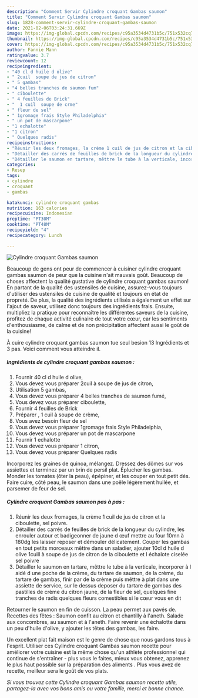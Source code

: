 ```yaml
---
description: "Comment Servir Cylindre croquant Gambas saumon"
title: "Comment Servir Cylindre croquant Gambas saumon"
slug: 1828-comment-servir-cylindre-croquant-gambas-saumon
date: 2021-02-06T03:24:31.669Z
image: https://img-global.cpcdn.com/recipes/c95a3534d4731b5c/751x532cq70/cylindre-croquant-gambas-saumon-photo-principale-de-la-recette.jpg
thumbnail: https://img-global.cpcdn.com/recipes/c95a3534d4731b5c/751x532cq70/cylindre-croquant-gambas-saumon-photo-principale-de-la-recette.jpg
cover: https://img-global.cpcdn.com/recipes/c95a3534d4731b5c/751x532cq70/cylindre-croquant-gambas-saumon-photo-principale-de-la-recette.jpg
author: Fannie Mann
ratingvalue: 3.7
reviewcount: 12
recipeingredient:
- "40 cl d huile d olive"
- " 2cuil  soupe de jus de citron"
- " 5 gambas"
- "4 belles tranches de saumon fum"
- " ciboulette"
- " 4 feuilles de Brick"
- "  1 cuil  soupe de crme"
- " fleur de sel"
- " 1gromage frais Style Philadelphia"
- " un pot de mascarpone"
- "1 echalotte"
- "1 citron"
- " Quelques radis"
recipeinstructions:
- "Réunir les deux fromages, la crème 1 cuil de jus de citron et la ciboulette, sel poivre."
- "Détailler des carrés de feuilles de brick de la longueur du cylindre, les enrouler autour et badigeonner de jaune d œuf mettre au four 10mn à 180dg les laisser reposer et démouler délicatement. Couper les gambas en tout petits morceaux mêttre dans un saladier, ajouter 10cl d huile d olive 1cuill à soupe de jus de citron de la ciboulette et l échalote ciselée sel poivre"
- "Détailler le saumon en tartare, mêttre le tube à la verticale, incorporer à l aidé d une poche de la crème, du tartare de saumon, de la crème, du tartare de gambas, finir par de la crème puis mêttre à plat dans une assiette de service, sur le dessus deposer du tartare de gambas des pastilles de crème du citron jaune, de la fleur de sel, quelques fine tranches de radis quelques fleurs comestibles si le cœur vous en dit"
categories:
- Resep
tags:
- cylindre
- croquant
- gambas

katakunci: cylindre croquant gambas 
nutrition: 163 calories
recipecuisine: Indonesian
preptime: "PT30M"
cooktime: "PT48M"
recipeyield: "4"
recipecategory: Lunch

---
```



![Cylindre croquant Gambas saumon](https://img-global.cpcdn.com/recipes/c95a3534d4731b5c/751x532cq70/cylindre-croquant-gambas-saumon-photo-principale-de-la-recette.jpg)

Beaucoup de gens ont peur de commencer à cuisiner cylindre croquant gambas saumon de peur que la cuisine n'ait mauvais goût. Beaucoup de choses affectent la qualité gustative de cylindre croquant gambas saumon! En partant de la qualité des ustensiles de cuisine, assurez-vous toujours d'utiliser des ustensiles de cuisine de qualité et toujours en état de propreté. De plus, la qualité des ingrédients utilisés a également un effet sur l'ajout de saveur, utilisez donc toujours des ingrédients frais. Ensuite, multipliez la pratique pour reconnaître les différentes saveurs de la cuisine, profitez de chaque activité culinaire de tout votre cœur, car les sentiments d'enthousiasme, de calme et de non précipitation affectent aussi le goût de la cuisine!

<!--inarticleads1-->

À cuire cylindre croquant gambas saumon tue seul besion 13 Ingrédients et 3 pas. Voici comment vous atteindre il.

##### Ingrédients de cylindre croquant gambas saumon :

1. Fournir 40 cl d huile d olive,
1. Vous devez vous préparer  2cuil à soupe de jus de citron,
1. Utilisation  5 gambas,
1. Vous devez vous préparer 4 belles tranches de saumon fumé,
1. Vous devez vous préparer  ciboulette,
1. Fournir  4 feuilles de Brick
1. Préparer  , 1 cuil à soupe de crème,
1. Vous avez besoin  fleur de sel
1. Vous devez vous préparer  1gromage frais Style Philadelphia,
1. Vous devez vous préparer  un pot de mascarpone
1. Fournir 1 echalotte
1. Vous devez vous préparer 1 citron,
1. Vous devez vous préparer  Quelques radis


Incorporez les graines de quinoa, mélangez. Dressez des dômes sur vos assiettes et terminez par un brin de persil plat. Éplucher les gambas. Monder les tomates (ôter la peau), épépiner, et les couper en tout petit dés. Faire cuire, côté peau, le saumon dans une poêle légèrement huilée, et parsemer de feur de sel. 

<!--inarticleads2-->

##### Cylindre croquant Gambas saumon pas à pas :

1. Réunir les deux fromages, la crème 1 cuil de jus de citron et la ciboulette, sel poivre.
1. Détailler des carrés de feuilles de brick de la longueur du cylindre, les enrouler autour et badigeonner de jaune d œuf mettre au four 10mn à 180dg les laisser reposer et démouler délicatement. Couper les gambas en tout petits morceaux mêttre dans un saladier, ajouter 10cl d huile d olive 1cuill à soupe de jus de citron de la ciboulette et l échalote ciselée sel poivre
1. Détailler le saumon en tartare, mêttre le tube à la verticale, incorporer à l aidé d une poche de la crème, du tartare de saumon, de la crème, du tartare de gambas, finir par de la crème puis mêttre à plat dans une assiette de service, sur le dessus deposer du tartare de gambas des pastilles de crème du citron jaune, de la fleur de sel, quelques fine tranches de radis quelques fleurs comestibles si le cœur vous en dit


Retourner le saumon en fin de cuisson. La peau permet aux pavés de. Recettes des fêtes : Saumon confit au citron et chantilly à l&#39;aneth. Salade aux concombres, au saumon et à l&#39;aneth. Faire revenir une échalotte dans un peu d&#39;huile d&#39;olive, y ajouter les têtes des gambas, les faire. 

<!--inarticleads1-->

<p>
Un excellent plat fait maison est le genre de chose que nous gardons tous à l'esprit. Utiliser ces Cylindre croquant Gambas saumon recette pour améliorer votre cuisine est la même chose qu'un athlète professionnel qui continue de s'entraîner - plus vous le faites, mieux vous obtenez, apprenez le plus haut possible sur la préparation des aliments . Plus vous avez de recette, meilleur sera le goût de vos plats.
</p>

<p>
<i>Si vous trouvez cette Cylindre croquant Gambas saumon recette utile, partagez-la avec vos bons amis ou votre famille, merci et bonne chance.</i>
</p>

